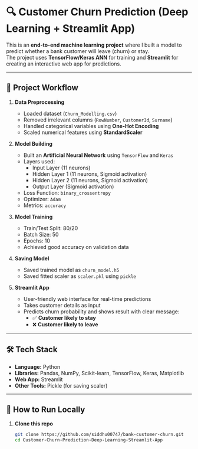 # 🔍 Customer Churn Prediction (Deep Learning + Streamlit App)

This is an **end-to-end machine learning project** where I built a model to predict whether a bank customer will leave (churn) or stay.  
The project uses **TensorFlow/Keras ANN** for training and **Streamlit** for creating an interactive web app for predictions.

---

## 📂 Project Workflow

1. **Data Preprocessing**
   - Loaded dataset (`Churn_Modelling.csv`)
   - Removed irrelevant columns (`RowNumber`, `CustomerId`, `Surname`)
   - Handled categorical variables using **One-Hot Encoding**
   - Scaled numerical features using **StandardScaler**

2. **Model Building**
   - Built an **Artificial Neural Network** using `TensorFlow` and `Keras`
   - Layers used:
     - Input Layer (11 neurons)
     - Hidden Layer 1 (11 neurons, Sigmoid activation)
     - Hidden Layer 2 (11 neurons, Sigmoid activation)
     - Output Layer (Sigmoid activation)
   - Loss Function: `binary_crossentropy`
   - Optimizer: `Adam`
   - Metrics: `accuracy`

3. **Model Training**
   - Train/Test Split: 80/20
   - Batch Size: 50
   - Epochs: 10
   - Achieved good accuracy on validation data

4. **Saving Model**
   - Saved trained model as `churn_model.h5`
   - Saved fitted scaler as `scaler.pkl` using `pickle`

5. **Streamlit App**
   - User-friendly web interface for real-time predictions
   - Takes customer details as input
   - Predicts churn probability and shows result with clear message:
     - ✅ **Customer likely to stay**
     - ❌ **Customer likely to leave**

---

## 🛠️ Tech Stack

- **Language:** Python  
- **Libraries:** Pandas, NumPy, Scikit-learn, TensorFlow, Keras, Matplotlib  
- **Web App:** Streamlit  
- **Other Tools:** Pickle (for saving scaler)

---


## 🚀 How to Run Locally

1. **Clone this repo**
   ```bash
   git clone https://github.com/siddhu00747/bank-customer-churn.git
   cd Customer-Churn-Prediction-Deep-Learning-Streamlit-App

